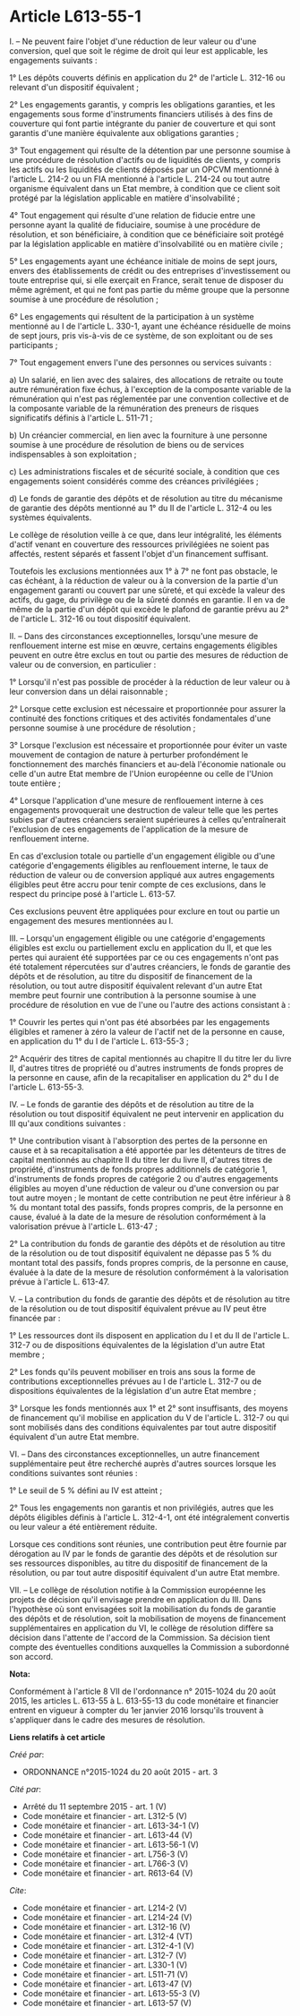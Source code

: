 # Article L613-55-1

I. – Ne peuvent faire l'objet d'une réduction de leur valeur ou d'une conversion, quel que soit le régime de droit qui leur
est applicable, les engagements suivants : 

1° Les dépôts couverts définis en application du 2° de l'article L. 312-16 ou relevant d'un dispositif équivalent ; 

2° Les engagements garantis, y compris les obligations garanties, et les engagements sous forme d'instruments financiers
utilisés à des fins de couverture qui font partie intégrante du panier de couverture et qui sont garantis d'une manière
équivalente aux obligations garanties ; 

3° Tout engagement qui résulte de la détention par une personne soumise à une procédure de résolution d'actifs ou de
liquidités de clients, y compris les actifs ou les liquidités de clients déposés par un OPCVM mentionné à l'article L. 214-2
ou un FIA mentionné à l'article L. 214-24 ou tout autre organisme équivalent dans un Etat membre, à condition que ce client
soit protégé par la législation applicable en matière d'insolvabilité ; 

4° Tout engagement qui résulte d'une relation de fiducie entre une personne ayant la qualité de fiduciaire, soumise à une
procédure de résolution, et son bénéficiaire, à condition que ce bénéficiaire soit protégé par la législation applicable en
matière d'insolvabilité ou en matière civile ; 

5° Les engagements ayant une échéance initiale de moins de sept jours, envers des établissements de crédit ou des entreprises
d'investissement ou toute entreprise qui, si elle exerçait en France, serait tenue de disposer du même agrément, et qui ne
font pas partie du même groupe que la personne soumise à une procédure de résolution ; 

6° Les engagements qui résultent de la participation à un système mentionné au I de l'article L. 330-1, ayant une échéance
résiduelle de moins de sept jours, pris vis-à-vis de ce système, de son exploitant ou de ses participants ; 

7° Tout engagement envers l'une des personnes ou services suivants : 

a) Un salarié, en lien avec des salaires, des allocations de retraite ou toute autre rémunération fixe échus, à l'exception
de la composante variable de la rémunération qui n'est pas réglementée par une convention collective et de la composante
variable de la rémunération des preneurs de risques significatifs définis à l'article L. 511-71 ; 

b) Un créancier commercial, en lien avec la fourniture à une personne soumise à une procédure de résolution de biens ou de
services indispensables à son exploitation ; 

c) Les administrations fiscales et de sécurité sociale, à condition que ces engagements soient considérés comme des créances
privilégiées ; 

d) Le fonds de garantie des dépôts et de résolution au titre du mécanisme de garantie des dépôts mentionné au 1° du II de
l'article L. 312-4 ou les systèmes équivalents. 

Le collège de résolution veille à ce que, dans leur intégralité, les éléments d'actif venant en couverture des ressources
privilégiées ne soient pas affectés, restent séparés et fassent l'objet d'un financement suffisant. 

Toutefois les exclusions mentionnées aux 1° à 7° ne font pas obstacle, le cas échéant, à la réduction de valeur ou à la
conversion de la partie d'un engagement garanti ou couvert par une sûreté, et qui excède la valeur des actifs, du gage, du
privilège ou de la sûreté donnés en garantie. Il en va de même de la partie d'un dépôt qui excède le plafond de garantie
prévu au 2° de l'article L. 312-16 ou tout dispositif équivalent. 

II. – Dans des circonstances exceptionnelles, lorsqu'une mesure de renflouement interne est mise en œuvre, certains
engagements éligibles peuvent en outre être exclus en tout ou partie des mesures de réduction de valeur ou de conversion, en
particulier : 

1° Lorsqu'il n'est pas possible de procéder à la réduction de leur valeur ou à leur conversion dans un délai raisonnable ; 

2° Lorsque cette exclusion est nécessaire et proportionnée pour assurer la continuité des fonctions critiques et des
activités fondamentales d'une personne soumise à une procédure de résolution ; 

3° Lorsque l'exclusion est nécessaire et proportionnée pour éviter un vaste mouvement de contagion de nature à perturber
profondément le fonctionnement des marchés financiers et au-delà l'économie nationale ou celle d'un autre Etat membre de
l'Union européenne ou celle de l'Union toute entière ; 

4° Lorsque l'application d'une mesure de renflouement interne à ces engagements provoquerait une destruction de valeur telle
que les pertes subies par d'autres créanciers seraient supérieures à celles qu'entraînerait l'exclusion de ces engagements de
l'application de la mesure de renflouement interne. 

En cas d'exclusion totale ou partielle d'un engagement éligible ou d'une catégorie d'engagements éligibles au renflouement
interne, le taux de réduction de valeur ou de conversion appliqué aux autres engagements éligibles peut être accru pour tenir
compte de ces exclusions, dans le respect du principe posé à l'article L. 613-57. 

Ces exclusions peuvent être appliquées pour exclure en tout ou partie un engagement des mesures mentionnées au I. 

III. – Lorsqu'un engagement éligible ou une catégorie d'engagements éligibles est exclu ou partiellement exclu en application
du II, et que les pertes qui auraient été supportées par ce ou ces engagements n'ont pas été totalement répercutées sur
d'autres créanciers, le fonds de garantie des dépôts et de résolution, au titre du dispositif de financement de la
résolution, ou tout autre dispositif équivalent relevant d'un autre Etat membre peut fournir une contribution à la personne
soumise à une procédure de résolution en vue de l'une ou l'autre des actions consistant à : 

1° Couvrir les pertes qui n'ont pas été absorbées par les engagements éligibles et ramener à zéro la valeur de l'actif net de
la personne en cause, en application du 1° du I de l'article L. 613-55-3 ; 

2° Acquérir des titres de capital mentionnés au chapitre II du titre Ier du livre II, d'autres titres de propriété ou
d'autres instruments de fonds propres de la personne en cause, afin de la recapitaliser en application du 2° du I de
l'article L. 613-55-3. 

IV. – Le fonds de garantie des dépôts et de résolution au titre de la résolution ou tout dispositif équivalent ne peut
intervenir en application du III qu'aux conditions suivantes : 

1° Une contribution visant à l'absorption des pertes de la personne en cause et à sa recapitalisation a été apportée par les
détenteurs de titres de capital mentionnés au chapitre II du titre Ier du livre II, d'autres titres de propriété,
d'instruments de fonds propres additionnels de catégorie 1, d'instruments de fonds propres de catégorie 2 ou d'autres
engagements éligibles au moyen d'une réduction de valeur ou d'une conversion ou par tout autre moyen ; le montant de cette
contribution ne peut être inférieur à 8 % du montant total des passifs, fonds propres compris, de la personne en cause,
évalué à la date de la mesure de résolution conformément à la valorisation prévue à l'article L. 613-47 ; 

2° La contribution du fonds de garantie des dépôts et de résolution au titre de la résolution ou de tout dispositif
équivalent ne dépasse pas 5 % du montant total des passifs, fonds propres compris, de la personne en cause, évaluée à la date
de la mesure de résolution conformément à la valorisation prévue à l'article L. 613-47. 

V. – La contribution du fonds de garantie des dépôts et de résolution au titre de la résolution ou de tout dispositif
équivalent prévue au IV peut être financée par : 

1° Les ressources dont ils disposent en application du I et du II de l'article L. 312-7 ou de dispositions équivalentes de la
législation d'un autre Etat membre ; 

2° Les fonds qu'ils peuvent mobiliser en trois ans sous la forme de contributions exceptionnelles prévues au I de l'article
L. 312-7 ou de dispositions équivalentes de la législation d'un autre Etat membre ; 

3° Lorsque les fonds mentionnés aux 1° et 2° sont insuffisants, des moyens de financement qu'il mobilise en application du V
de l'article L. 312-7 ou qui sont mobilisés dans des conditions équivalentes par tout autre dispositif équivalent d'un autre
Etat membre. 

VI. – Dans des circonstances exceptionnelles, un autre financement supplémentaire peut être recherché auprès d'autres sources
lorsque les conditions suivantes sont réunies : 

1° Le seuil de 5 % défini au IV est atteint ; 

2° Tous les engagements non garantis et non privilégiés, autres que les dépôts éligibles définis à l'article L. 312-4-1, ont
été intégralement convertis ou leur valeur a été entièrement réduite. 

Lorsque ces conditions sont réunies, une contribution peut être fournie par dérogation au IV par le fonds de garantie des
dépôts et de résolution sur ses ressources disponibles, au titre du dispositif de financement de la résolution, ou par tout
autre dispositif équivalent d'un autre Etat membre. 

VII. – Le collège de résolution notifie à la Commission européenne les projets de décision qu'il envisage prendre en
application du III. Dans l'hypothèse où sont envisagées soit la mobilisation du fonds de garantie des dépôts et de
résolution, soit la mobilisation de moyens de financement supplémentaires en application du VI, le collège de résolution
diffère sa décision dans l'attente de l'accord de la Commission. Sa décision tient compte des éventuelles conditions
auxquelles la Commission a subordonné son accord.

**Nota:**

Conformément à l'article 8 VII de l'ordonnance n° 2015-1024 du 20 août 2015, les articles L. 613-55 à L. 613-55-13 du code
monétaire et financier entrent en vigueur à compter du 1er janvier 2016 lorsqu'ils trouvent à s'appliquer dans le cadre des
mesures de résolution.

**Liens relatifs à cet article**

_Créé par_:

  - ORDONNANCE n°2015-1024 du 20 août 2015 - art. 3

_Cité par_:

  - Arrêté du 11 septembre 2015 - art. 1 (V)
  - Code monétaire et financier - art. L312-5 (V)
  - Code monétaire et financier - art. L613-34-1 (V)
  - Code monétaire et financier - art. L613-44 (V)
  - Code monétaire et financier - art. L613-56-1 (V)
  - Code monétaire et financier - art. L756-3 (V)
  - Code monétaire et financier - art. L766-3 (V)
  - Code monétaire et financier - art. R613-64 (V)

_Cite_:

  - Code monétaire et financier - art. L214-2 (V)
  - Code monétaire et financier - art. L214-24 (V)
  - Code monétaire et financier - art. L312-16 (V)
  - Code monétaire et financier - art. L312-4 (VT)
  - Code monétaire et financier - art. L312-4-1 (V)
  - Code monétaire et financier - art. L312-7 (V)
  - Code monétaire et financier - art. L330-1 (V)
  - Code monétaire et financier - art. L511-71 (V)
  - Code monétaire et financier - art. L613-47 (V)
  - Code monétaire et financier - art. L613-55-3 (V)
  - Code monétaire et financier - art. L613-57 (V)
